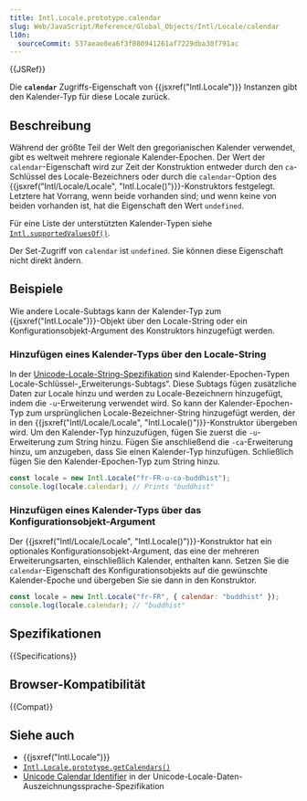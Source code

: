 ```yaml
---
title: Intl.Locale.prototype.calendar
slug: Web/JavaScript/Reference/Global_Objects/Intl/Locale/calendar
l10n:
  sourceCommit: 537aeae8ea6f3f080941261af7229dba30f791ac
---
```


{{JSRef}}

Die **`calendar`** Zugriffs-Eigenschaft von {{jsxref("Intl.Locale")}} Instanzen gibt den Kalender-Typ für diese Locale zurück.

## Beschreibung

Während der größte Teil der Welt den gregorianischen Kalender verwendet, gibt es weltweit mehrere regionale Kalender-Epochen. Der Wert der `calendar`-Eigenschaft wird zur Zeit der Konstruktion entweder durch den `ca`-Schlüssel des Locale-Bezeichners oder durch die `calendar`-Option des {{jsxref("Intl/Locale/Locale", "Intl.Locale()")}}-Konstruktors festgelegt. Letztere hat Vorrang, wenn beide vorhanden sind; und wenn keine von beiden vorhanden ist, hat die Eigenschaft den Wert `undefined`.

Für eine Liste der unterstützten Kalender-Typen siehe [`Intl.supportedValuesOf()`](/de/docs/Web/JavaScript/Reference/Global_Objects/Intl/supportedValuesOf#supported_calendar_types).

Der Set-Zugriff von `calendar` ist `undefined`. Sie können diese Eigenschaft nicht direkt ändern.

## Beispiele

Wie andere Locale-Subtags kann der Kalender-Typ zum {{jsxref("Intl.Locale")}}-Objekt über den Locale-String oder ein Konfigurationsobjekt-Argument des Konstruktors hinzugefügt werden.

### Hinzufügen eines Kalender-Typs über den Locale-String

In der [Unicode-Locale-String-Spezifikation](https://www.unicode.org/reports/tr35/) sind Kalender-Epochen-Typen Locale-Schlüssel-„Erweiterungs-Subtags“. Diese Subtags fügen zusätzliche Daten zur Locale hinzu und werden zu Locale-Bezeichnern hinzugefügt, indem die `-u`-Erweiterung verwendet wird. So kann der Kalender-Epochen-Typ zum ursprünglichen Locale-Bezeichner-String hinzugefügt werden, der in den {{jsxref("Intl/Locale/Locale", "Intl.Locale()")}}-Konstruktor übergeben wird. Um den Kalender-Typ hinzuzufügen, fügen Sie zuerst die `-u`-Erweiterung zum String hinzu. Fügen Sie anschließend die `-ca`-Erweiterung hinzu, um anzugeben, dass Sie einen Kalender-Typ hinzufügen. Schließlich fügen Sie den Kalender-Epochen-Typ zum String hinzu.

```js
const locale = new Intl.Locale("fr-FR-u-ca-buddhist");
console.log(locale.calendar); // Prints "buddhist"
```

### Hinzufügen eines Kalender-Typs über das Konfigurationsobjekt-Argument

Der {{jsxref("Intl/Locale/Locale", "Intl.Locale()")}}-Konstruktor hat ein optionales Konfigurationsobjekt-Argument, das eine der mehreren Erweiterungsarten, einschließlich Kalender, enthalten kann. Setzen Sie die `calendar`-Eigenschaft des Konfigurationsobjekts auf die gewünschte Kalender-Epoche und übergeben Sie sie dann in den Konstruktor.

```js
const locale = new Intl.Locale("fr-FR", { calendar: "buddhist" });
console.log(locale.calendar); // "buddhist"
```

## Spezifikationen

{{Specifications}}

## Browser-Kompatibilität

{{Compat}}

## Siehe auch

- {{jsxref("Intl.Locale")}}
- [`Intl.Locale.prototype.getCalendars()`](/de/docs/Web/JavaScript/Reference/Global_Objects/Intl/Locale/getCalendars)
- [Unicode Calendar Identifier](https://www.unicode.org/reports/tr35/#UnicodeCalendarIdentifier) in der Unicode-Locale-Daten-Auszeichnungssprache-Spezifikation
